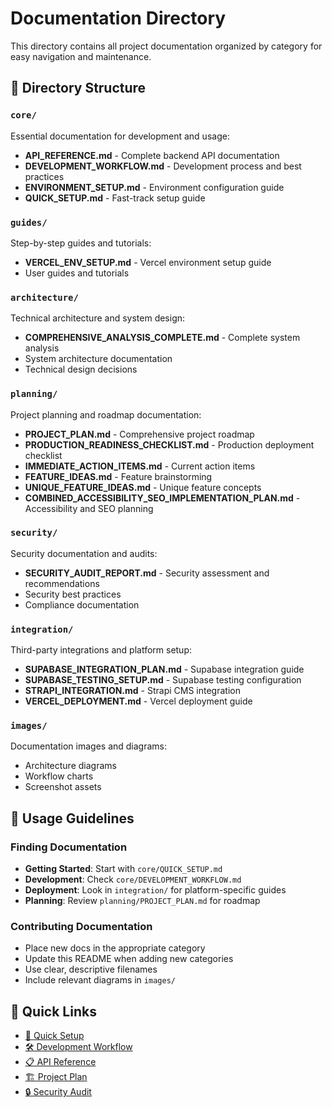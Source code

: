 # Documentation Directory

This directory contains all project documentation organized by category for easy navigation and maintenance.

## 📁 Directory Structure

### `core/`
Essential documentation for development and usage:
- **API_REFERENCE.md** - Complete backend API documentation
- **DEVELOPMENT_WORKFLOW.md** - Development process and best practices  
- **ENVIRONMENT_SETUP.md** - Environment configuration guide
- **QUICK_SETUP.md** - Fast-track setup guide

### `guides/`
Step-by-step guides and tutorials:
- **VERCEL_ENV_SETUP.md** - Vercel environment setup guide
- User guides and tutorials

### `architecture/`
Technical architecture and system design:
- **COMPREHENSIVE_ANALYSIS_COMPLETE.md** - Complete system analysis
- System architecture documentation
- Technical design decisions

### `planning/`
Project planning and roadmap documentation:
- **PROJECT_PLAN.md** - Comprehensive project roadmap
- **PRODUCTION_READINESS_CHECKLIST.md** - Production deployment checklist
- **IMMEDIATE_ACTION_ITEMS.md** - Current action items
- **FEATURE_IDEAS.md** - Feature brainstorming
- **UNIQUE_FEATURE_IDEAS.md** - Unique feature concepts
- **COMBINED_ACCESSIBILITY_SEO_IMPLEMENTATION_PLAN.md** - Accessibility and SEO planning

### `security/`
Security documentation and audits:
- **SECURITY_AUDIT_REPORT.md** - Security assessment and recommendations
- Security best practices
- Compliance documentation

### `integration/`
Third-party integrations and platform setup:
- **SUPABASE_INTEGRATION_PLAN.md** - Supabase integration guide
- **SUPABASE_TESTING_SETUP.md** - Supabase testing configuration
- **STRAPI_INTEGRATION.md** - Strapi CMS integration
- **VERCEL_DEPLOYMENT.md** - Vercel deployment guide

### `images/`
Documentation images and diagrams:
- Architecture diagrams
- Workflow charts
- Screenshot assets

## 🎯 Usage Guidelines

### Finding Documentation
- **Getting Started**: Start with `core/QUICK_SETUP.md`
- **Development**: Check `core/DEVELOPMENT_WORKFLOW.md`
- **Deployment**: Look in `integration/` for platform-specific guides
- **Planning**: Review `planning/PROJECT_PLAN.md` for roadmap

### Contributing Documentation
- Place new docs in the appropriate category
- Update this README when adding new categories
- Use clear, descriptive filenames
- Include relevant diagrams in `images/`

## 🔗 Quick Links

- [🚀 Quick Setup](core/QUICK_SETUP.md)
- [🛠️ Development Workflow](core/DEVELOPMENT_WORKFLOW.md)  
- [📋 API Reference](core/API_REFERENCE.md)
- [🏗️ Project Plan](planning/PROJECT_PLAN.md)
- [🔒 Security Audit](security/SECURITY_AUDIT_REPORT.md)
